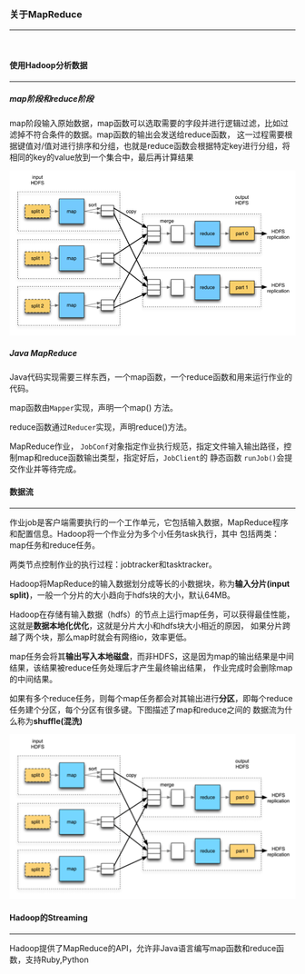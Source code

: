 ### 关于MapReduce
---
<br>

#### 使用Hadoop分析数据
---

##### map阶段和reduce阶段

map阶段输入原始数据，map函数可以选取需要的字段并进行逻辑过滤，比如过滤掉不符合条件的数据。map函数的输出会发送给reduce函数，
这一过程需要根据键值对/值对进行排序和分组，也就是reduce函数会根据特定key进行分组，将相同的key的value放到一个集合中，最后再计算结果

![hadoop-map-reduce](../../image/bigData/Hadoop权威指南/hadoop-map-reduce.png)

##### Java MapReduce

Java代码实现需要三样东西，一个map函数，一个reduce函数和用来运行作业的代码。

map函数由`Mapper`实现，声明一个map() 方法。

reduce函数通过`Reducer`实现，声明reduce()方法。

MapReduce作业， `JobConf`对象指定作业执行规范，指定文件输入输出路径，控制map和reduce函数输出类型，指定好后，`JobClient`的
静态函数 `runJob()`会提交作业并等待完成。

#### 数据流
---

作业job是客户端需要执行的一个工作单元，它包括输入数据，MapReduce程序和配置信息。Hadoop将一个作业分为多个小任务task执行，其中
包括两类：map任务和reduce任务。

两类节点控制作业的执行过程：jobtracker和tasktracker。

Hadoop将MapReduce的输入数据划分成等长的小数据块，称为**输入分片(input split)**，一般一个分片的大小趋向于hdfs块的大小，默认64MB。

Hadoop在存储有输入数据（hdfs）的节点上运行map任务，可以获得最佳性能，这就是**数据本地化优化**，这就是分片大小和hdfs块大小相近的原因，
如果分片跨越了两个块，那么map时就会有网络io，效率更低。

map任务会将其**输出写入本地磁盘**，而非HDFS，这是因为map的输出结果是中间结果，该结果被reduce任务处理后才产生最终输出结果，
作业完成时会删除map的中间结果。

如果有多个reduce任务，则每个map任务都会对其输出进行**分区**，即每个reduce任务建个分区，每个分区有很多键。下图描述了map和reduce之间的
数据流为什么称为**shuffle(混洗)**

![hadoop-shuffle](../../image/bigData/Hadoop权威指南/hadoop-shuffle.gif)

#### Hadoop的Streaming
---

Hadoop提供了MapReduce的API，允许非Java语言编写map函数和reduce函数，支持Ruby,Python